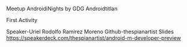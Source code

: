 Meetup AndroidiNights by GDG Androidtitlan


First Activity

Speaker-Uriel Rodolfo Ramirez Moreno
Github-thespianartist
Slides https://speakerdeck.com/thespianartist/android-m-developer-preview


